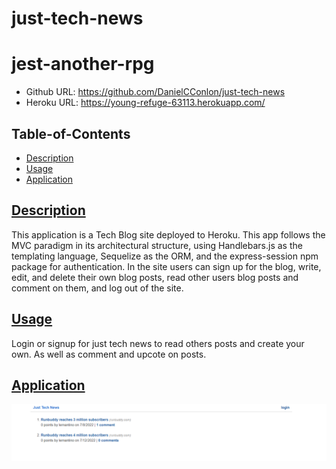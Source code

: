 # just-tech-news

# jest-another-rpg

- Github URL: https://github.com/DanielCConlon/just-tech-news
- Heroku URL: https://young-refuge-63113.herokuapp.com/

## Table-of-Contents

- [Description](#description)
- [Usage](#usage)
- [Application](#application)

## [Description](#description)

This application is a Tech Blog site deployed to Heroku. This app follows the MVC paradigm in its architectural structure, using Handlebars.js as the templating language, Sequelize as the ORM, and the express-session npm package for authentication. In the site users can sign up for the blog, write, edit, and delete their own blog posts, read other users blog posts and comment on them, and log out of the site.

## [Usage](#table-of-contents)

Login or signup for just tech news to read others posts and create your own. As well as comment and upcote on posts.

## [Application](#table-of-contents)

![Website image](./utils/Capture.PNG)
